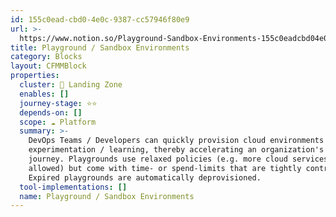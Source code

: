 ```yaml
---
id: 155c0ead-cbd0-4e0c-9387-cc57946f80e9
url: >-
  https://www.notion.so/Playground-Sandbox-Environments-155c0eadcbd04e0c9387cc57946f80e9
title: Playground / Sandbox Environments
category: Blocks
layout: CFMMBlock
properties:
  cluster: 🛬 Landing Zone
  enables: []
  journey-stage: ⭐️⭐️
  depends-on: []
  scope: ☁️ Platform
  summary: >-
    DevOps Teams / Developers can quickly provision cloud environments for
    experimentation / learning, thereby accelerating an organization's cloud
    journey. Playgrounds use relaxed policies (e.g. more cloud services are
    allowed) but come with time- or spend-limits that are tightly controlled.
    Expired playgrounds are automatically deprovisioned.
  tool-implementations: []
  name: Playground / Sandbox Environments
---
```


